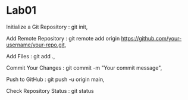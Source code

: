 # Lab01
Initialize a Git Repository : git init,

Add Remote Repository : git remote add origin https://github.com/your-username/your-repo.git,

Add Files : git add .,

Commit Your Changes : git commit -m "Your commit message",

Push to GitHub : git push -u origin main,

Check Repository Status : git status
